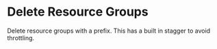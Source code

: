 # Delete Resource Groups

Delete resource groups with a prefix. This has a built in stagger to avoid throttling.
